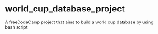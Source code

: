 # world_cup_database_project
A freeCodeCamp project that aims to build a world cup database by using bash script
